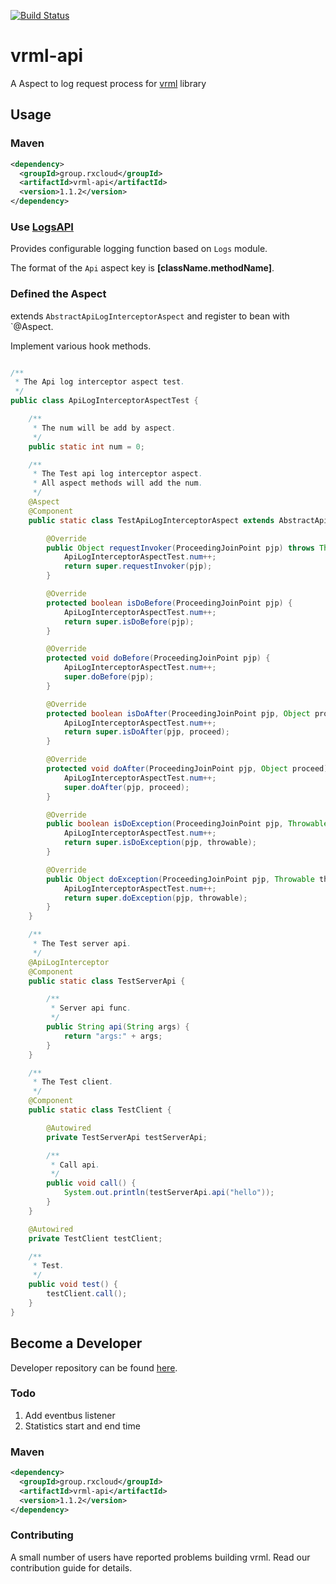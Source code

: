 [![Build Status](https://travis-ci.org/vavr-io/vavr-gson.svg?branch=master)](https://travis-ci.org/vavr-io/vavr-gson)

# vrml-api

A Aspect to log request process for [vrml](https://github.com/kevinten10/vrml) library

## Usage

### Maven

```xml
<dependency>
  <groupId>group.rxcloud</groupId>
  <artifactId>vrml-api</artifactId>
  <version>1.1.2</version>
</dependency>
```

### Use [LogsAPI](../vrml-log/README.md)

Provides configurable logging function based on `Logs` module.

The format of the `Api` aspect key is **[className.methodName]**.

### Defined the Aspect

extends `AbstractApiLogInterceptorAspect` and register to bean with `@Aspect.

Implement various hook methods.

```java

/**
 * The Api log interceptor aspect test.
 */
public class ApiLogInterceptorAspectTest {

    /**
     * The num will be add by aspect.
     */
    public static int num = 0;

    /**
     * The Test api log interceptor aspect.
     * All aspect methods will add the num.
     */
    @Aspect
    @Component
    public static class TestApiLogInterceptorAspect extends AbstractApiLogInterceptorAspect {

        @Override
        public Object requestInvoker(ProceedingJoinPoint pjp) throws Throwable {
            ApiLogInterceptorAspectTest.num++;
            return super.requestInvoker(pjp);
        }

        @Override
        protected boolean isDoBefore(ProceedingJoinPoint pjp) {
            ApiLogInterceptorAspectTest.num++;
            return super.isDoBefore(pjp);
        }

        @Override
        protected void doBefore(ProceedingJoinPoint pjp) {
            ApiLogInterceptorAspectTest.num++;
            super.doBefore(pjp);
        }

        @Override
        protected boolean isDoAfter(ProceedingJoinPoint pjp, Object proceed) {
            ApiLogInterceptorAspectTest.num++;
            return super.isDoAfter(pjp, proceed);
        }

        @Override
        protected void doAfter(ProceedingJoinPoint pjp, Object proceed) {
            ApiLogInterceptorAspectTest.num++;
            super.doAfter(pjp, proceed);
        }

        @Override
        public boolean isDoException(ProceedingJoinPoint pjp, Throwable throwable) {
            ApiLogInterceptorAspectTest.num++;
            return super.isDoException(pjp, throwable);
        }

        @Override
        public Object doException(ProceedingJoinPoint pjp, Throwable throwable) throws Throwable {
            ApiLogInterceptorAspectTest.num++;
            return super.doException(pjp, throwable);
        }
    }

    /**
     * The Test server api.
     */
    @ApiLogInterceptor
    @Component
    public static class TestServerApi {

        /**
         * Server api func.
         */
        public String api(String args) {
            return "args:" + args;
        }
    }

    /**
     * The Test client.
     */
    @Component
    public static class TestClient {

        @Autowired
        private TestServerApi testServerApi;

        /**
         * Call api.
         */
        public void call() {
            System.out.println(testServerApi.api("hello"));
        }
    }

    @Autowired
    private TestClient testClient;

    /**
     * Test.
     */
    public void test() {
        testClient.call();
    }
}
```

## Become a Developer

Developer repository can be found [here](https://github.com/kevinten10/vrml/tree/develop/vrml-api).

### Todo

1. Add eventbus listener
2. Statistics start and end time

### Maven

```xml
<dependency>
  <groupId>group.rxcloud</groupId>
  <artifactId>vrml-api</artifactId>
  <version>1.1.2</version>
</dependency>
```

### Contributing

A small number of users have reported problems building vrml. Read our contribution guide for details.
